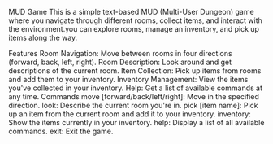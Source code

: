MUD Game
This is a simple text-based MUD (Multi-User Dungeon) game where you navigate through different rooms, collect items, and interact with the environment.you can explore rooms, manage an inventory, and pick up items along the way.

Features
Room Navigation: Move between rooms in four directions (forward, back, left, right).
Room Description: Look around and get descriptions of the current room.
Item Collection: Pick up items from rooms and add them to your inventory.
Inventory Management: View the items you've collected in your inventory.
Help: Get a list of available commands at any time.
Commands
move [forward/back/left/right]: Move in the specified direction.
look: Describe the current room you're in.
pick [item name]: Pick up an item from the current room and add it to your inventory.
inventory: Show the items currently in your inventory.
help: Display a list of all available commands.
exit: Exit the game.
